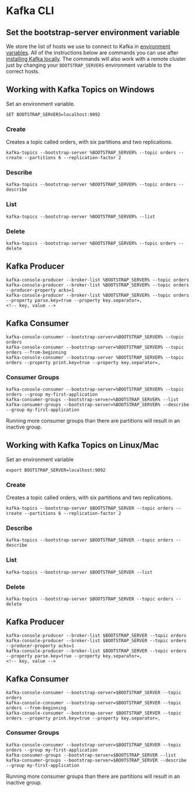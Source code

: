 # Kafka CLI

## Set the bootstrap-server environment variable

We store the list of hosts we use to connect to Kafka in 
[environment variables](https://www.twilio.com/blog/2017/01/how-to-set-environment-variables.html). All of the
instructions below are commands you can use after [installing Kafka locally](https://kafka.apache.org/quickstart). The
commands will also work with a remote cluster just by changing your `BOOTSTRAP_SERVERS` environment variable to the
correct hosts.

## Working with Kafka Topics on Windows

Set an environment variable.    
```
SET BOOTSTRAP_SERVERS=localhost:9092
```

### Create

Creates a topic called orders, with six partitions and two replications.

```
kafka-topics --bootstrap-server %BOOTSTRAP_SERVER% --topic orders --create --partitions 6 --replication-factor 2
```

### Describe

```
kafka-topics --bootstrap-server %BOOTSTRAP_SERVER% --topic orders --describe
```

### List

```
kafka-topics --bootstrap-server %BOOTSTRAP_SERVER% --list
```

### Delete

```
kafka-topics --bootstrap-server %BOOTSTRAP_SERVER% --topic orders --delete
```

## Kafka Producer

```
kafka-console-producer --broker-list %BOOTSTRAP_SERVER% --topic orders
kafka-console-producer --broker-list %BOOTSTRAP_SERVER% --topic orders --producer-property acks=1
kafka-console-producer --broker-list %BOOTSTRAP_SERVER% --topic orders --property parse.key=true --property key.separator=,
<!-- key, value -->
```

## Kafka Consumer

```
kafka-console-consumer --bootstrap-server=%BOOTSTRAP_SERVER% --topic orders
kafka-console-consumer --bootstrap-server=%BOOTSTRAP_SERVER% --topic orders --from-beginning
kafka-console-consumer --bootstrap-server %BOOTSTRAP_SERVER% --topic orders --property print.key=true --property key.separator=,
```

### Consumer Groups

```
kafka-console-consumer --bootstrap-server=%BOOTSTRAP_SERVER% --topic orders --group my-first-application
kafka-consumer-groups --bootstrap-server=%BOOTSTRAP_SERVER% --list
kafka-consumer-groups --bootstrap-server=%BOOTSTRAP_SERVER% --describe --group my-first-application
```

Running more consumer groups than there are partitions will result in an inactive group.

## Working with Kafka Topics on Linux/Mac

Set an environment variable
```
export BOOTSTRAP_SERVER=localhost:9092
```

### Create

Creates a topic called orders, with six partitions and two replications.

```
kafka-topics --bootstrap-server $BOOTSTRAP_SERVER --topic orders --create --partitions 6 --replication-factor 2
```

### Describe

```
kafka-topics --bootstrap-server $BOOTSTRAP_SERVER --topic orders --describe
```

### List

```
kafka-topics --bootstrap-server $BOOTSTRAP_SERVER --list
```

### Delete

```
kafka-topics --bootstrap-server $BOOTSTRAP_SERVER --topic orders --delete
```

## Kafka Producer

```
kafka-console-producer --broker-list $BOOTSTRAP_SERVER --topic orders
kafka-console-producer --broker-list $BOOTSTRAP_SERVER --topic orders --producer-property acks=1
kafka-console-producer --broker-list $BOOTSTRAP_SERVER --topic orders --property parse.key=true --property key.separator=,
<!-- key, value -->
```

## Kafka Consumer

```
kafka-console-consumer --bootstrap-server=$BOOTSTRAP_SERVER --topic orders
kafka-console-consumer --bootstrap-server=$BOOTSTRAP_SERVER --topic orders --from-beginning
kafka-console-consumer --bootstrap-server $BOOTSTRAP_SERVER --topic orders --property print.key=true --property key.separator=,
```

### Consumer Groups

```
kafka-console-consumer --bootstrap-server=$BOOTSTRAP_SERVER --topic orders --group my-first-application
kafka-consumer-groups --bootstrap-server=$BOOTSTRAP_SERVER --list
kafka-consumer-groups --bootstrap-server=$BOOTSTRAP_SERVER --describe --group my-first-application
```

Running more consumer groups than there are partitions will result in an inactive group.